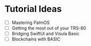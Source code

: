# Tutorial Ideas

- [ ] Mastering PalmOS
- [ ] Getting the most out of your TRS-80
- [ ] Bridging SwiftUI and Visula Basic
- [ ] Blockchains with BASIC
